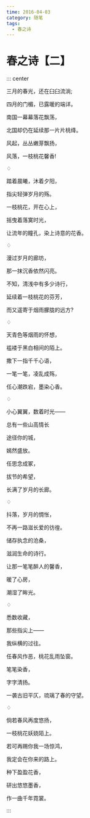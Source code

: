 ```yaml
---
time: 2016-04-03
category: 随笔
tags:
  - 春之诗
---
```


# 春之诗【二】

::: center

三月的春光，还在臼臼流淌;

四月的门楣，已露暖的端详。

南国一幕幕落花飘荡，

北国却仍在延续那一片片桃绛。

风起，丛丛嫩芽飘扬，

风落，一枝桃花馨香!

♢

踏着晨曦，沐着夕阳，

指尖轻弹岁月的殇。

一枝桃花，开在心上，

摇曳着落寞时光，

让流年的瞳孔，染上诗意的花香。

♢

漫过岁月的廊坊，

那一抹沉香依然闪亮。

不知，清浅中有多少诗行，

延续着一枝桃花的芬芳，

而又遥寄于烟雨朦胧的远方?

♢

天青色等烟雨的怀想，

褴褛于黑白相间的陌上。

撒下一指千千心语，

一笔一笔，凌乱成殇，

任心潮跌宕，墨染心香。

♢

小心翼翼，数着时光——

总有一些山高情长

途径你的城，

嫣然盛放。

任思念成冢，

拔节的希望，

长满了岁月的长廊。

♢

抖落，岁月的惆怅，

不再一路滋长爱的彷徨。

储存执念的沧桑，

滋润生命的诗行。

让那一笔笔醉人的馨香，

暖了心房，

潮湿了眸光。

♢

悉数收藏，

那些指尖上——

我纵横的过往。

任春风作恶，桃花乱雨坠窗。

笔笔染香，

字字清扬。

一袭古旧平仄，琉璃了春的守望。

♢

倘若春风再度悠扬，

一枝桃花妖娆陌上。

若可再赐你我一场惊鸿，

我定会在你来的路上。

种下盈盈花香，

研出悠悠墨香，

作一曲千年霓裳。

:::
